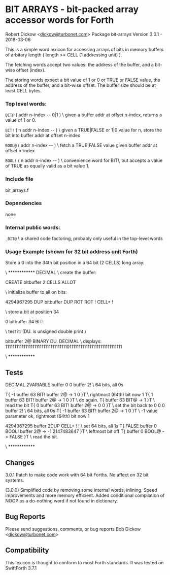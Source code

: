 BIT ARRAYS - bit-packed array accessor words for Forth
============================================
Robert Dickow <<dickow@turbonet.com>>
Package bit-arrays
Version 3.0.1 - 2018-03-06

This is a simple word lexicon for accessing arrays of bits in memory buffers of arbitary length ( length >= CELL (1 addressing unit) ). 

The fetching words accept two values: the address of the buffer, and a bit-wise offset (index).

The storing words expect a bit value of 1 or 0 or TRUE or FALSE value, the address of the buffer, and a bit-wise offset. The buffer size should be at least CELL bytes.

### Top level words:

`BIT@`  ( addr n-index -- 0|1 ) \ given a buffer addr at offset n-index, returns a value of 1 or 0.

`BIT!`  ( n addr n-index -- ) \ given a TRUE|FALSE or 1|0 value for n, store the bit into buffer addr at offset n-index 

`BOOL@` ( addr n-index -- ) \ fetch a TRUE|FALSE value given buffer addr at offset n-index

`BOOL!` ( n addr n-index -- ) \ convenience word for BIT!, but accepts a value of TRUE as equally valid as a bit value 1. 

### Include file

bit_arrays.f

### Dependencies

none

### Internal public words:

`_BIT@`  \ a shared code factoring, probably only useful in the top-level words 

### Usage Example (shown for 32 bit address unit Forth)

Store a 0 into the 34th bit position in a 64 bit (2 CELLS) long array:

\ ************
DECIMAL
\ create the buffer:

CREATE bitbuffer 2 CELLS ALLOT 

\ initialize buffer to all on bits:

4294967295 DUP bitbuffer DUP ROT ROT ! CELL+ !

\ store a bit at position 34

0 bitbuffer 34 BIT!

\ test it: (DU. is unsigned double print )

bitbuffer 2@ BINARY DU. DECIMAL \ displays: 1111111111111111111111111111111111011111111111111111111111111111

\ ************
## Tests

DECIMAL
2VARIABLE buffer
0 0 buffer 2! \ 64 bits, all 0s

T{ -1 buffer 63 BIT! buffer 2@  -> 1 0 }T \ rightmost (64th) bit now 1
T{ 1 buffer 63 BIT! buffer 2@  -> 1 0 }T \ do again.
T{ buffer 63 BIT@   -> 1  }T  \ read the bit 
T{ 0 buffer 63 BIT! buffer 2@  -> 0 0 }T \ set the bit back to 0
0 0 buffer 2! \ 64 bits, all 0s
T{ -1 buffer 63 BIT! buffer 2@  -> 1 0 }T \ -1 value parameter ok, rightmost (64th) bit now 1

4294967295 buffer 2DUP CELL+ ! ! \ set 64 bits, all 1s
T{ FALSE buffer 0 BOOL! buffer 2@ -> -1 2147483647 }T \ leftmost bit off
T{ buffer 0 BOOL@ -> FALSE }T \ read the bit.


\ ************
## Changes

3.0.1 Patch to make code work with 64 bit Forths. No affect on 32 bit systems.

(3.0.0) Simplified code by removing some internal words, inlining. Speed improvements and more memory efficient.
Added conditional compilation of NOOP as a do-nothing word if not found in dictionary.

## Bug Reports

Please send suggestions, comments, or bug reports Bob Dickow <<dickow@turbonet.com>>

## Compatibility

This lexicon is thought to conform to most Forth standards. It was tested on SwiftForth 3.7.1


